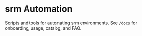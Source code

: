 # srm Automation

Scripts and tools for automating srm environments. See `/docs` for onboarding, usage, catalog, and FAQ.
